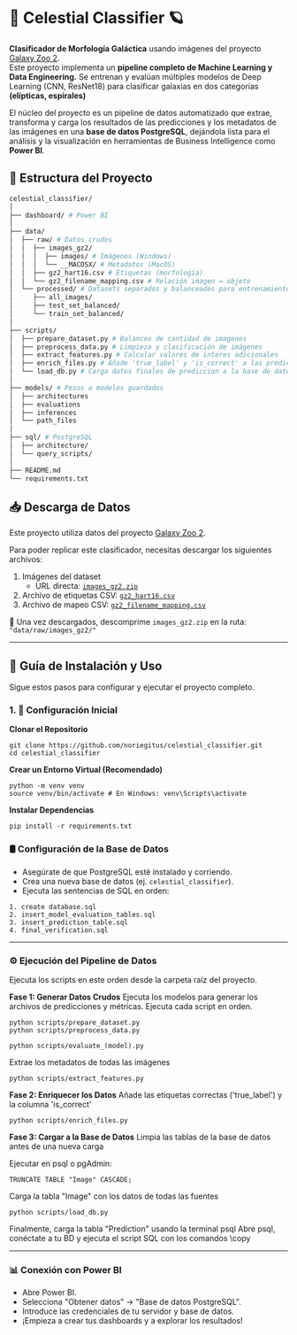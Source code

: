 # 🌌 Celestial Classifier 🪐

**Clasificador de Morfología Galáctica** usando imágenes del proyecto [Galaxy Zoo 2](https://data.galaxyzoo.org/). <br>
Este proyecto implementa un **pipeline completo de Machine Learning y Data Engineering.** Se entrenan y evalúan múltiples modelos de Deep Learning (CNN, ResNet18) para clasificar galaxias en dos categorías **(elípticas, espirales)**

El núcleo del proyecto es un pipeline de datos automatizado que extrae, transforma y carga los resultados de las predicciones y los metadatos de las imágenes en una **base de datos PostgreSQL**, dejándola lista para el análisis y la visualización en herramientas de Business Intelligence como **Power BI**.




## 📁 Estructura del Proyecto
```bash
celestial_classifier/
│
├── dashboard/ # Power BI
│
├── data/
│  ├── raw/ # Datos crudos
│  │  ├── images_gz2/
│  │  │  ├── images/ # Imágenes (Windows)
│  │  │  └── __MACOSX/ # Metadatos (MacOS)
│  │  ├── gz2_hart16.csv # Etiquetas (morfología)
│  │  └── gz2_filename_mapping.csv # Relación imagen ↔ objeto
│  └── processed/ # Datasets separados y balanceados para entrenamiento y test
│     ├── all_images/
│     ├── test_set_balanced/
│     └── train_set_balanced/
│
├── scripts/
│  ├── prepare_dataset.py # Balanceo de cantidad de imagenes
│  ├── preprocess_data.py # Limpieza y clasificación de imágenes
│  ├── extract_features.py # Calcular valores de interes adicionales
│  ├── enrich_files.py # Añade 'true_label' y 'is_correct' a las predicciones.
│  └── load_db.py # Carga datos finales de prediccion a la base de datos
│
├── models/ # Pesos o modelos guardados
│  ├── architectures
│  ├── evaluations
│  ├── inferences
│  └── path_files
│
├── sql/ # PostgreSQL
│  ├── architecture/
│  └── query_scripts/
│
├── README.md
└── requirements.txt
```

## 📥 Descarga de Datos
Este proyecto utiliza datos del proyecto [Galaxy Zoo 2](https://data.galaxyzoo.org/).

Para poder replicar este clasificador, necesitas descargar los siguientes archivos:

1. Imágenes del dataset
   - URL directa: [`images_gz2.zip`](https://www.kaggle.com/datasets/jaimetrickz/galaxy-zoo-2-images?resource=download&select=images_gz2)
2. Archivo de etiquetas CSV: [`gz2_hart16.csv`](https://static.zooniverse.org/data.galaxyzoo.org/#section-8)
3. Archivo de mapeo CSV: [`gz2_filename_mapping.csv`](https://www.kaggle.com/datasets/jaimetrickz/galaxy-zoo-2-images?resource=download&select=gz2_filename_mapping.csv)

📁 Una vez descargados, descomprime `images_gz2.zip` en la ruta:
```"data/raw/images_gz2/"```

---

## 🚀 Guía de Instalación y Uso

Sigue estos pasos para configurar y ejecutar el proyecto completo.

### 1. 💾 Configuración Inicial

**Clonar el Repositorio**
```
git clone https://github.com/noriegitus/celestial_classifier.git
cd celestial_classifier
```

**Crear un Entorno Virtual (Recomendado)**
```
python -m venv venv
source venv/bin/activate # En Windows: venv\Scripts\activate
```

**Instalar Dependencias**
```
pip install -r requirements.txt
```


### 🛢 Configuración de la Base de Datos

- Asegúrate de que PostgreSQL esté instalado y corriendo.
- Crea una nueva base de datos (ej. `celestial_classifier`).
- Ejecuta las sentencias de SQL en orden:
```
1. create database.sql
2. insert_model_evaluation_tables.sql
3. insert_prediction_table.sql
4. final_verification.sql
```
---

### ⚙️ Ejecución del Pipeline de Datos

Ejecuta los scripts en este orden desde la carpeta raíz del proyecto.

**Fase 1: Generar Datos Crudos**
Ejecuta los modelos para generar los archivos de predicciones y métricas. Ejecuta cada script en orden.
```
python scripts/prepare_dataset.py
python scripts/preprocess_data.py
```

```
python scripts/evaluate_(model).py
```

Extrae los metadatos de todas las imágenes
```
python scripts/extract_features.py
```

**Fase 2: Enriquecer los Datos**
Añade las etiquetas correctas ('true_label') y la columna 'is_correct'
```
python scripts/enrich_files.py
```

**Fase 3: Cargar a la Base de Datos**
Limpia las tablas de la base de datos antes de una nueva carga

Ejecutar en psql o pgAdmin:
```
TRUNCATE TABLE "Image" CASCADE;
```
Carga la tabla "Image" con los datos de todas las fuentes
```
python scripts/load_db.py
```

Finalmente, carga la tabla "Prediction" usando la terminal psql
Abre psql, conéctate a tu BD y ejecuta el script SQL con los comandos \copy

---

### 📊 Conexión con Power BI

- Abre Power BI.
- Selecciona "Obtener datos" -> "Base de datos PostgreSQL".
- Introduce las credenciales de tu servidor y base de datos.
- ¡Empieza a crear tus dashboards y a explorar los resultados!
